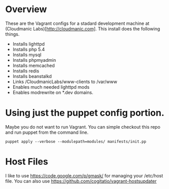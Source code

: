 # Overview

These are the Vagrant configs for a stadard development machine at (Cloudmanic Labs)[http://cloudmanic.com]. This install does the following things.

* Installs lighttpd
* Installs php 5.4
* Installs mysql
* Installs phpmyadmin
* Installs memcached
* Installs redis
* Installs beanstalkd
* Links /CloudmanicLabs/www-clients to /var/www
* Enables much needed lighttpd mods
* Enables modrewrite on *.dev domains. 

# Using just the puppet config portion. 

Maybe you do not want to run Vagrant. You can simple checkout this repo and run puppet from the command line.

```puppet apply --verbose --modulepath=modules/ manifests/init.pp``` 

# Host Files

I like to use https://code.google.com/p/gmask/ for managing your /etc/host file. You can also use https://github.com/cogitatio/vagrant-hostsupdater